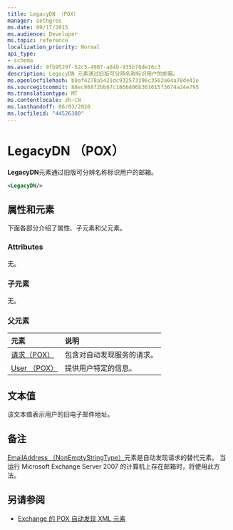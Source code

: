 ```yaml
---
title: LegacyDN （POX）
manager: sethgros
ms.date: 09/17/2015
ms.audience: Developer
ms.topic: reference
localization_priority: Normal
api_type:
- schema
ms.assetid: 9fb9529f-52c5-4907-a84b-935b78de16c3
description: LegacyDN 元素通过旧版可分辨名称标识用户的邮箱。
ms.openlocfilehash: b9af4278a5421dc932573396c3563a64a78de41e
ms.sourcegitcommit: 88ec988f2bb67c1866d06b361615f3674a24e795
ms.translationtype: MT
ms.contentlocale: zh-CN
ms.lasthandoff: 06/03/2020
ms.locfileid: "44526380"
---
```

# <a name="legacydn-pox"></a>LegacyDN （POX）

**LegacyDN**元素通过旧版可分辨名称标识用户的邮箱。 
  
```xml
<LegacyDN/>
```

## <a name="attributes-and-elements"></a>属性和元素

下面各部分介绍了属性、子元素和父元素。
  
### <a name="attributes"></a>Attributes

无。
  
### <a name="child-elements"></a>子元素

无。
  
### <a name="parent-elements"></a>父元素

|**元素**|**说明**|
|:-----|:-----|
|[请求（POX）](request-pox.md) <br/> |包含对自动发现服务的请求。  <br/> |
|[User （POX）](user-pox.md) <br/> |提供用户特定的信息。  <br/> |
   
## <a name="text-value"></a>文本值

该文本值表示用户的旧电子邮件地址。
  
## <a name="remarks"></a>备注

[EmailAddress （NonEmptyStringType）](emailaddress-nonemptystringtype.md)元素是自动发现请求的替代元素。 当运行 Microsoft Exchange Server 2007 的计算机上存在邮箱时，将使用此方法。 
  
## <a name="see-also"></a>另请参阅

- [Exchange 的 POX 自动发现 XML 元素](pox-autodiscover-xml-elements-for-exchange.md)

